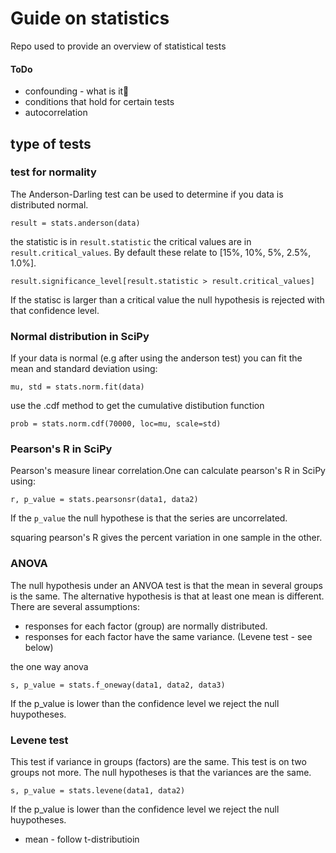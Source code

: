 # Guide on statistics
Repo used to provide an overview of statistical tests

#### ToDo
- confounding - what is it
- conditions that hold for certain tests
- autocorrelation

## type of tests

### test for normality 
The Anderson-Darling test can be used to determine if you data is distributed normal.

`result = stats.anderson(data)`

the statistic is in `result.statistic` the critical values are in `result.critical_values`. By default these relate to [15%, 10%, 5%, 2.5%, 1.0%]. 

`result.significance_level[result.statistic > result.critical_values]`

If the statisc is larger than a critical value the null hypothesis is rejected with that confidence level.

### Normal distribution in SciPy

If your data is normal (e.g after using the anderson test) you can fit the mean and standard deviation using:


`mu, std = stats.norm.fit(data)`

use the .cdf method to get the cumulative distibution function

`prob = stats.norm.cdf(70000, loc=mu, scale=std)`

### Pearson's R in SciPy

Pearson's measure linear correlation.One can calculate pearson's R in SciPy using:

`r, p_value = stats.pearsonsr(data1, data2)`

If the `p_value` the null hypothese is that the series are uncorrelated. 

squaring pearson's R gives the percent variation in one sample in the other.

### ANOVA

The null hypothesis under an ANVOA test is that the mean in several groups is the same. The alternative hypothesis is that at least one mean is different. There are several assumptions:
- responses for each factor (group) are normally distributed.
- responses for each factor have the same variance. (Levene test - see below)

the one way anova 

`s, p_value = stats.f_oneway(data1, data2, data3)`

If the p_value is lower than the confidence level we reject the null huypotheses.

### Levene test

This test if variance in groups (factors) are the same. This test is on two groups not more. The null hypotheses is that the variances are the same.  

`s, p_value = stats.levene(data1, data2)`

If the p_value is lower than the confidence level we reject the null huypotheses.



- mean - follow t-distributioin
